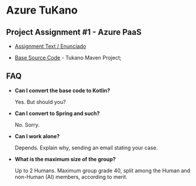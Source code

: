 # Azure TuKano
## Project Assignment #1 - Azure PaaS

* [Assignment Text / Enunciado](scc2425-proj1-tukano)

* [Base Source Code](https://github.com/smduarte/scc2425/tree/main/scc2425-tukano)  - Tukano Maven Project;


## FAQ

+ **Can I convert the base code to Kotlin?**
  
  Yes. But should you?

+ **Can I convert to Spring and such?**
  
  No. Sorry.

+ **Can I work alone?**
  
  Depends. Explain why, sending an email stating your case.

+ **What is the maximum size of the group?**
  
  Up to 2 Humans. Maximum group grade 40, split among the Human and non-Human (AI) members, according to merit. 
